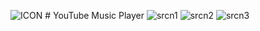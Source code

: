 ![ICON](https://puu.sh/EbuNK.png) # YouTube Music Player
![srcn1](https://puu.sh/EbuS8.jpg)
![srcn2](https://puu.sh/EbuT4.jpg)
![srcn3](https://puu.sh/EbuTv.jpg)

